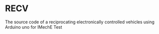 # RECV
The source code of  a reciprocating electronically controlled vehicles using Arduino uno for IMechE Test

